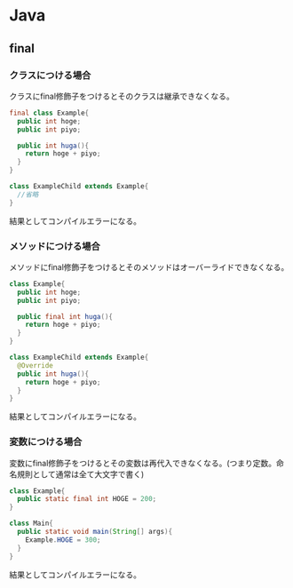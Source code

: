 # Java

## final

### クラスにつける場合
クラスにfinal修飾子をつけるとそのクラスは継承できなくなる。
```java
final class Example{
  public int hoge;
  public int piyo;

  public int huga(){
    return hoge + piyo;
  }
}

class ExampleChild extends Example{
  //省略
}
```
結果としてコンパイルエラーになる。

### メソッドにつける場合
メソッドにfinal修飾子をつけるとそのメソッドはオーバーライドできなくなる。
```java
class Example{
  public int hoge;
  public int piyo;

  public final int huga(){
    return hoge + piyo;
  }
}

class ExampleChild extends Example{
  @Override
  public int huga(){
    return hoge + piyo;
  }
}
```
結果としてコンパイルエラーになる。

### 変数につける場合
変数にfinal修飾子をつけるとその変数は再代入できなくなる。(つまり定数。命名規則として通常は全て大文字で書く)
```java
class Example{
  public static final int HOGE = 200;
}

class Main{
  public static void main(String[] args){
    Example.HOGE = 300;
  }
}
```
結果としてコンパイルエラーになる。
